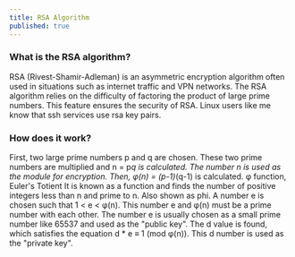 ```yaml
---
title: RSA Algorithm
published: true
---
```


### [](#header-3)What is the RSA algorithm?
RSA (Rivest-Shamir-Adleman) is an asymmetric encryption algorithm often used in situations such as internet traffic and VPN networks. The RSA algorithm relies on the difficulty of factoring the product of large prime numbers. This feature ensures the security of RSA. Linux users like me know that ssh services use rsa key pairs.

### [](#header-3)How does it work?
First, two large prime numbers p and q are chosen. These two prime numbers are multiplied and n = p*q is calculated. The number n is used as the module for encryption. Then, φ(n) = (p-1)*(q-1) is calculated. φ function, Euler's Totient
It is known as a function and finds the number of positive integers less than n and prime to n. Also shown as phi. A number e is chosen such that 1 < e < φ(n). This number e and φ(n) must be a prime number with each other. The number e is usually chosen as a small prime number like 65537 and used as the "public key". The d value is found, which satisfies the equation d * e ≡ 1 (mod φ(n)). This d number is used as the "private key".
